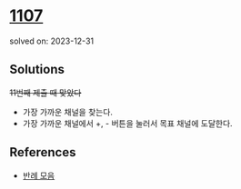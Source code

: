 # [1107](https://www.acmicpc.net/problem/1107)
solved on: 2023-12-31

## Solutions

~~11번째 제출 때 맞았다~~

- 가장 가까운 채널을 찾는다.
- 가장 가까운 채널에서 +, - 버튼을 눌러서 목표 채널에 도달한다.

## References

- [반례 모음](https://www.acmicpc.net/board/view/31853)
